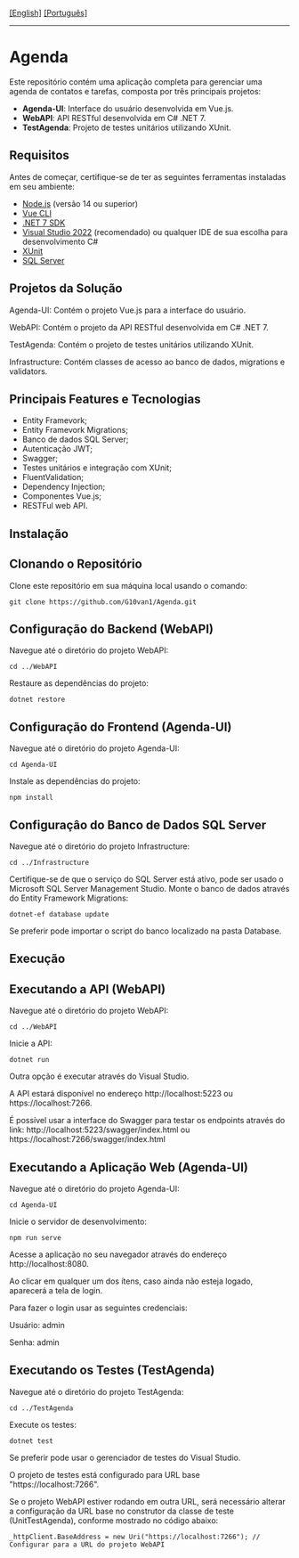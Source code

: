 [\[English\]](README.md) [\[Português\]](#Agenda)
_______________________________________________________________________________________________________________________________________
# Agenda

Este repositório contém uma aplicação completa para gerenciar uma agenda de contatos e tarefas, composta por três principais projetos:

- **Agenda-UI**: Interface do usuário desenvolvida em Vue.js.
- **WebAPI**: API RESTful desenvolvida em C# .NET 7.
- **TestAgenda**: Projeto de testes unitários utilizando XUnit.

## Requisitos

Antes de começar, certifique-se de ter as seguintes ferramentas instaladas em seu ambiente:

- [Node.js](https://nodejs.org/) (versão 14 ou superior)
- [Vue CLI](https://cli.vuejs.org/)
- [.NET 7 SDK](https://dotnet.microsoft.com/download/dotnet/7.0)
- [Visual Studio 2022](https://visualstudio.microsoft.com/) (recomendado) ou qualquer IDE de sua escolha para desenvolvimento C#
- [XUnit](https://xunit.net/)
- [SQL Server](https://www.microsoft.com/pt-br/sql-server/sql-server-downloads)

## Projetos da Solução

Agenda-UI: Contém o projeto Vue.js para a interface do usuário.

WebAPI: Contém o projeto da API RESTful desenvolvida em C# .NET 7.

TestAgenda: Contém o projeto de testes unitários utilizando XUnit.

Infrastructure: Contém classes de acesso ao banco de dados, migrations e validators.

## Principais Features e Tecnologias
- Entity Framevork;
- Entity Framevork Migrations;
- Banco de dados SQL Server;
- Autenticação JWT;
- Swagger;
- Testes unitários e integração com XUnit;
- FluentValidation;
- Dependency Injection;
- Componentes Vue.js;
- RESTFul web API.
  
## Instalação

## Clonando o Repositório

Clone este repositório em sua máquina local usando o comando:

```
git clone https://github.com/G10van1/Agenda.git
```
## Configuração do Backend (WebAPI)

Navegue até o diretório do projeto WebAPI:

```
cd ../WebAPI
```
Restaure as dependências do projeto:

```
dotnet restore
```
## Configuração do Frontend (Agenda-UI)

Navegue até o diretório do projeto Agenda-UI:

```
cd Agenda-UI
```
Instale as dependências do projeto:

```
npm install
```
## Configuraçâo do Banco de Dados SQL Server

Navegue até o diretório do projeto Infrastructure:

```
cd ../Infrastructure
```
Certifique-se de que o serviço do SQL Server está ativo, pode ser usado o Microsoft SQL Server Management Studio.
Monte o banco de dados através do Entity Framework Migrations:

```
dotnet-ef database update
```
Se preferir pode importar o script do banco localizado na pasta Database.

## Execução

## Executando a API (WebAPI)

Navegue até o diretório do projeto WebAPI:

```
cd ../WebAPI
```

Inicie a API:

```
dotnet run
```

Outra opção é executar através do Visual Studio.

A API estará disponível no endereço http://localhost:5223 ou https://localhost:7266.

É possível usar a interface do Swagger para testar os endpoints através do link:
http://localhost:5223/swagger/index.html ou
https://localhost:7266/swagger/index.html

## Executando a Aplicação Web (Agenda-UI)

Navegue até o diretório do projeto Agenda-UI:

```
cd Agenda-UI
```

Inicie o servidor de desenvolvimento:

```
npm run serve
```

Acesse a aplicação no seu navegador através do endereço http://localhost:8080.

Ao clicar em qualquer um dos ítens, caso ainda não esteja logado, aparecerá a tela de login. 

Para fazer o login usar as seguintes credenciais:

Usuário: admin

Senha: admin

## Executando os Testes (TestAgenda)

Navegue até o diretório do projeto TestAgenda:

```
cd ../TestAgenda
```
Execute os testes:
```
dotnet test
```
Se preferir pode usar o gerenciador de testes do Visual Studio.

O projeto de testes está configurado para URL base "https://localhost:7266".

Se o projeto WebAPI estiver rodando em outra URL, será necessário alterar a configuração da URL base no construtor da classe de teste (UnitTestAgenda), conforme mostrado no código abaixo:

```
_httpClient.BaseAddress = new Uri("https://localhost:7266"); // Configurar para a URL do projeto WebAPI
```



